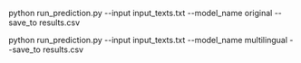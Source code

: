 python run_prediction.py --input input_texts.txt --model_name original --save_to results.csv

python run_prediction.py --input input_texts.txt --model_name multilingual --save_to results.csv
